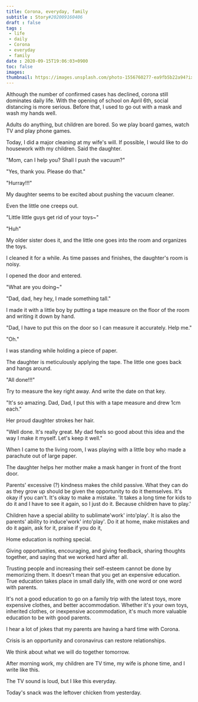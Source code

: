 ```yaml
---
title: Corona, everyday, family
subtitle : Story#202009160406
draft : false
tags :
 - life
 - daily
 - Corona
 - everyday
 - family
date : 2020-09-15T19:06:03+0900
toc: false
images: 
thumbnail: https://images.unsplash.com/photo-1556760277-ea9fb5b22a94?ixlib=rb-1.2.1&q=80&fm=jpg&crop=entropy&cs=tinysrgb&w=1080&fit=max&ixid=eyJhcHBfaWQiOjE1NTU0OX0
---
```


Although the number of confirmed cases has declined, corona still dominates daily life. With the opening of school on April 6th, social distancing is more serious. Before that, I used to go out with a mask and wash my hands well.  

Adults do anything, but children are bored. So we play board games, watch TV and play phone games.  

Today, I did a major cleaning at my wife's will. If possible, I would like to do housework with my children. Said the daughter.  

"Mom, can I help you? Shall I push the vacuum?"  

"Yes, thank you. Please do that."  

"Hurray!!!"  

My daughter seems to be excited about pushing the vacuum cleaner.  

Even the little one creeps out.  

"Little little guys get rid of your toys~"  

"Huh"  

My older sister does it, and the little one goes into the room and organizes the toys.  

I cleaned it for a while. As time passes and finishes, the daughter's room is noisy.  

I opened the door and entered.  

"What are you doing~"  

"Dad, dad, hey hey, I made something tall."  

I made it with a little boy by putting a tape measure on the floor of the room and writing it down by hand.  

"Dad, I have to put this on the door so I can measure it accurately. Help me."  

"Oh."  

I was standing while holding a piece of paper.  

The daughter is meticulously applying the tape. The little one goes back and hangs around.  

"All done!!!"  

Try to measure the key right away. And write the date on that key.  

"It's so amazing. Dad, Dad, I put this with a tape measure and drew 1cm each."  

Her proud daughter strokes her hair.  

"Well done. It's really great. My dad feels so good about this idea and the way I make it myself. Let's keep it well."  

When I came to the living room, I was playing with a little boy who made a parachute out of large paper.  

The daughter helps her mother make a mask hanger in front of the front door.  

Parents' excessive (?) kindness makes the child passive. What they can do as they grow up should be given the opportunity to do it themselves. It's okay if you can't. It's okay to make a mistake. 'It takes a long time for kids to do it and I have to see it again, so I just do it. Because children have to play.'  

Children have a special ability to sublimate'work' into'play'. It is also the parents' ability to induce'work' into'play'. Do it at home, make mistakes and do it again, ask for it, praise if you do it,  

Home education is nothing special.  

Giving opportunities, encouraging, and giving feedback, sharing thoughts together, and saying that we worked hard after all.  

Trusting people and increasing their self-esteem cannot be done by memorizing them. It doesn't mean that you get an expensive education. True education takes place in small daily life, with one word or one word with parents.  

It's not a good education to go on a family trip with the latest toys, more expensive clothes, and better accommodation. Whether it's your own toys, inherited clothes, or inexpensive accommodation, it's much more valuable education to be with good parents.  

I hear a lot of jokes that my parents are having a hard time with Corona.  

Crisis is an opportunity and coronavirus can restore relationships.  

We think about what we will do together tomorrow.  

After morning work, my children are TV time, my wife is phone time, and I write like this.  

The TV sound is loud, but I like this everyday.  

Today's snack was the leftover chicken from yesterday.  

